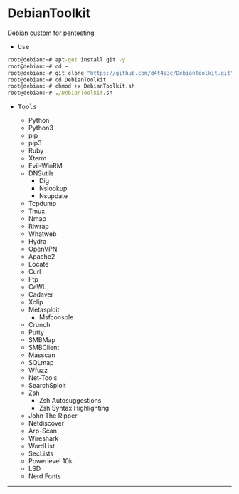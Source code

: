 # DebianToolkit

Debian custom for pentesting

- <kbd>Use</kbd>

```cmd
root@debian:~# apt-get install git -y
root@debian:~# cd ~
root@debian:~# git clone "https://github.com/d4t4s3c/DebianToolkit.git"
root@debian:~# cd DebianToolkit
root@debian:~# chmod +x DebianToolkit.sh
root@debian:~# ./DebianToolkit.sh
```

- <kbd>Tools</kbd>

  * Python
  * Python3
  * pip
  * pip3
  * Ruby
  * Xterm
  * Evil-WinRM
  * DNSutils
    * Dig
    * Nslookup
    * Nsupdate 
  * Tcpdump
  * Tmux
  * Nmap
  * Rlwrap
  * Whatweb
  * Hydra
  * OpenVPN
  * Apache2
  * Locate
  * Curl
  * Ftp
  * CeWL
  * Cadaver
  * Xclip
  * Metasploit
    * Msfconsole 
  * Crunch
  * Putty
  * SMBMap
  * SMBClient
  * Masscan
  * SQLmap
  * Wfuzz
  * Net-Tools
  * SearchSploit
  * Zsh
    * Zsh Autosuggestions
    * Zsh Syntax Highlighting
  * John The Ripper
  * Netdiscover
  * Arp-Scan
  * Wireshark
  * WordList
  * SecLists
  * Powerlevel 10k
  * LSD
  * Nerd Fonts

---
